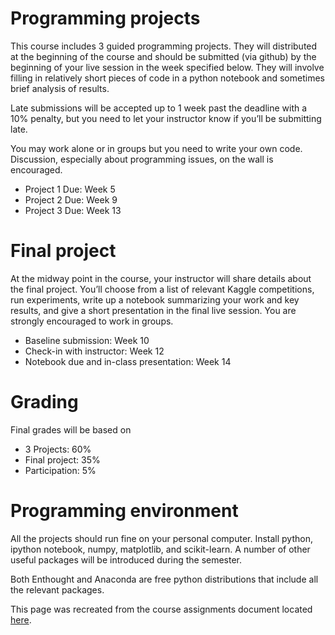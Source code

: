 # Programming projects

This course includes 3 guided programming projects. They will distributed at the beginning of the course and should be submitted (via github) by the beginning of your live session in the week specified below. They will involve filling in relatively short pieces of code in a python notebook and sometimes brief analysis of results.

Late submissions will be accepted up to 1 week past the deadline with a 10% penalty, but you need to let your instructor know if you’ll be submitting late.

You may work alone or in groups but you need to write your own code. Discussion, especially about programming issues, on the wall is encouraged.

* Project 1 Due: Week 5
* Project 2 Due: Week 9
* Project 3 Due: Week 13

# Final project
At the midway point in the course, your instructor will share details about the final project. You’ll choose from a list of relevant Kaggle competitions, run experiments, write up a notebook summarizing your work and key results, and give a short presentation in the final live session. You are strongly encouraged to work in groups.

* Baseline submission: Week 10
* Check-in with instructor: Week 12
* Notebook due and in-class presentation: Week 14

# Grading
Final grades will be based on
* 3 Projects: 60%
* Final project: 35%
* Participation: 5%

# Programming environment
All the projects should run fine on your personal computer. Install python, ipython notebook, numpy, matplotlib, and scikit-learn. A number of other useful packages will be introduced during the semester.

Both Enthought and Anaconda are free python distributions that include all the relevant packages.

This page was recreated from the course assignments document located [here](https://docs.google.com/document/d/1nwsfta3loT3paoXA4uGUK9RXSAi4mGz7QE24DuXlrgs/edit?usp=sharing).
